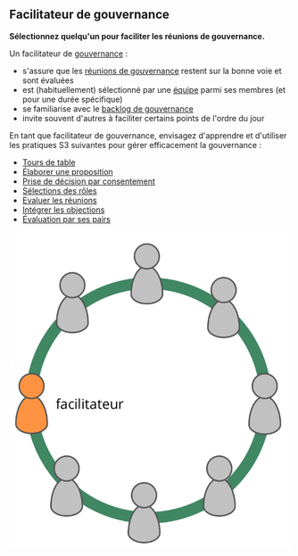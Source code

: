 ## Facilitateur de gouvernance

**Sélectionnez quelqu'un pour faciliter les réunions de gouvernance.**

Un facilitateur de [gouvernance](section:governance) :

- s'assure que les [réunions de gouvernance](section:governance-meeting) restent sur la bonne voie et sont évaluées
- est (habituellement) sélectionné par une [équipe](glossary:team) parmi ses membres (et pour une durée spécifique)
- se familiarise avec le [backlog de gouvernance](section:governance-backlog)
- invite souvent d'autres à faciliter certains points de l'ordre du jour

En tant que facilitateur de gouvernance, envisagez d'apprendre et d'utiliser les pratiques S3 suivantes pour gérer efficacement la gouvernance :

- [Tours de table](section:rounds)
- [Élaborer une proposition](section:proposal-forming)
- [Prise de décision par consentement](section:consent-decision-making)
- [Sélections des rôles](section:role-selection)
- [Evaluer les réunions](section:evaluate-meetings)
- [Intégrer les objections](section:resolve-objections)
- [Évaluation par ses pairs](section:peer-review)

![Le facilitateur de gouvernance est typiquement membre de l'équipe](img/circle/facilitator.png)